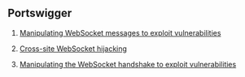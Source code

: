 ## Portswigger

1.  [Manipulating WebSocket messages to exploit vulnerabilities](https://portswigger.net/web-security/websockets/lab-manipulating-messages-to-exploit-vulnerabilities)

2.  [Cross-site WebSocket hijacking](https://portswigger.net/web-security/websockets/cross-site-websocket-hijacking/lab)

3.  [Manipulating the WebSocket handshake to exploit vulnerabilities](https://portswigger.net/web-security/websockets/lab-manipulating-handshake-to-exploit-vulnerabilities)
